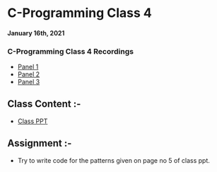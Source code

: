 # C-Programming Class 4

#### January 16th, 2021

### C-Programming Class 4 Recordings
- [Panel 1](https://drive.google.com/file/d/1TjUkIrLkZldxsWuUafx6rMpNR9UR2ZVY/view?usp=sharing)
- [Panel 2](https://drive.google.com/file/d/1rmtoI6o3Aw7oNDc4AOibN-x7x1LaQpVF/view?usp=sharing)
- [Panel 3](https://drive.google.com/file/d/1JVniIPX-C49PdookFn7ZXp-annm8tE5D/view?usp=sharing)

## Class Content :-
- [Class PPT](./CC_FirstYr_Class4.pdf)

## Assignment :-
- Try to write code for the patterns given on page no 5 of class ppt.
